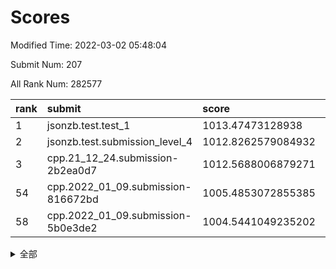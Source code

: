 # Scores

Modified Time: 2022-03-02 05:48:04

Submit Num: 207

All Rank Num: 282577

| rank |               submit               |       score        |       sigma        | pk_num |
| :--- | :--------------------------------- | :----------------- | :----------------- | :----- |
| 1    | jsonzb.test.test_1                 | 1013.47473128938   | 0.8099656788373695 | 5454   |
| 2    | jsonzb.test.submission_level_4     | 1012.8262579084932 | 0.8232463129073143 | 5460   |
| 3    | cpp.21_12_24.submission-2b2ea0d7   | 1012.5688006879271 | 0.7818693491202102 | 5465   |
| 54   | cpp.2022_01_09.submission-816672bd | 1005.4853072855385 | 0.7234196779176428 | 5461   |
| 58   | cpp.2022_01_09.submission-5b0e3de2 | 1004.5441049235202 | 0.7078995179856525 | 5463   |


<details>
<summary>全部</summary>

| rank |                 submit                 |       score        |       sigma        | pk_num |
| :--- | :------------------------------------- | :----------------- | :----------------- | :----- |
| 1    | jsonzb.test.test_1                     | 1013.47473128938   | 0.8099656788373695 | 5454   |
| 2    | jsonzb.test.submission_level_4         | 1012.8262579084932 | 0.8232463129073143 | 5460   |
| 3    | cpp.21_12_24.submission-2b2ea0d7       | 1012.5688006879271 | 0.7818693491202102 | 5465   |
| 4    | gobigger.level_3.submission_level_3_7  | 1011.5461892489241 | 0.7715124134953518 | 5459   |
| 5    | gobigger.level_3.submission_level_3_49 | 1011.3962714193999 | 0.7909303575597821 | 5457   |
| 6    | gobigger.level_3.submission_level_3_19 | 1011.1988751335617 | 0.7548467815069391 | 5462   |
| 7    | gobigger.level_3.submission_level_3_40 | 1011.1655304002644 | 0.7738162866708249 | 5459   |
| 8    | gobigger.level_3.submission_level_3_12 | 1010.9167109524959 | 0.7837733130163633 | 5460   |
| 9    | gobigger.level_3.submission_level_3_10 | 1010.7794077932527 | 0.8024371746769893 | 5463   |
| 10   | gobigger.level_3.submission_level_3_42 | 1010.7506746559961 | 0.758320592162712  | 5459   |
| 11   | gobigger.level_3.submission_level_3_25 | 1010.6401026243935 | 0.7584765284780729 | 5452   |
| 12   | gobigger.level_3.submission_level_3_13 | 1010.6090005805531 | 0.7603845656393309 | 5460   |
| 13   | gobigger.level_3.submission_level_3_33 | 1010.6022480520884 | 0.7802799405128795 | 5455   |
| 14   | gobigger.level_3.submission_level_3_34 | 1010.5700769864447 | 0.7522470500498644 | 5462   |
| 15   | gobigger.level_3.submission_level_3_41 | 1010.5697015914461 | 0.76197645479841   | 5464   |
| 16   | gobigger.level_3.submission_level_3_47 | 1010.5328101331494 | 0.779506986860189  | 5462   |
| 17   | gobigger.level_3.submission_level_3_16 | 1010.4613864597227 | 0.7527687805619873 | 5459   |
| 18   | gobigger.level_3.submission_level_3_31 | 1010.4378055381294 | 0.7602675766845621 | 5463   |
| 19   | gobigger.level_3.submission_level_3_15 | 1010.423517075045  | 0.7365394562578843 | 5456   |
| 20   | gobigger.level_3.submission_level_3_1  | 1010.3285944464235 | 0.7413428118887645 | 5455   |
| 21   | gobigger.level_3.submission_level_3_8  | 1010.2786291464037 | 0.7788064841475834 | 5463   |
| 22   | gobigger.level_3.submission_level_3_22 | 1010.237002907012  | 0.7546067927550432 | 5459   |
| 23   | gobigger.level_3.submission_level_3_24 | 1010.1979755412017 | 0.7652962646192062 | 5466   |
| 24   | gobigger.level_3.submission_level_3_44 | 1010.1425341721246 | 0.7841082802418776 | 5465   |
| 25   | gobigger.level_3.submission_level_3_3  | 1010.0466866130757 | 0.7509174783488272 | 5462   |
| 26   | gobigger.level_3.submission_level_3_36 | 1009.9649184660171 | 0.7630413520772784 | 5460   |
| 27   | gobigger.level_3.submission_level_3_32 | 1009.9231460610689 | 0.7511304231238752 | 5462   |
| 28   | gobigger.level_3.submission_level_3_21 | 1009.85016028745   | 0.7663239155236942 | 5461   |
| 29   | gobigger.level_3.submission_level_3_2  | 1009.7770393895132 | 0.7550288989438125 | 5467   |
| 30   | gobigger.level_3.submission_level_3_38 | 1009.6624759795584 | 0.7787915158481651 | 5461   |
| 31   | gobigger.level_3.submission_level_3_26 | 1009.6198069340676 | 0.754788015884652  | 5460   |
| 32   | gobigger.level_3.submission_level_3_46 | 1009.6022557755051 | 0.7424803501527242 | 5456   |
| 33   | gobigger.level_3.submission_level_3_35 | 1009.5778503473683 | 0.7522562465192097 | 5461   |
| 34   | gobigger.level_3.submission_level_3_5  | 1009.5736514033708 | 0.7834876751036659 | 5458   |
| 35   | gobigger.level_3.submission_level_3_17 | 1009.5607762199667 | 0.768934716317218  | 5463   |
| 36   | gobigger.level_3.submission_level_3_45 | 1009.5012689970973 | 0.7365926940948684 | 5459   |
| 37   | gobigger.level_3.submission_level_3_9  | 1009.4906890531554 | 0.7624885320674486 | 5462   |
| 38   | gobigger.level_3.submission_level_3_43 | 1009.3947724855008 | 0.7485222693282152 | 5460   |
| 39   | gobigger.level_3.submission_level_3_20 | 1009.3156637657629 | 0.760872349621149  | 5459   |
| 40   | gobigger.level_3.submission_level_3_23 | 1009.3080053891343 | 0.7436422328078988 | 5463   |
| 41   | gobigger.level_3.submission_level_3_11 | 1009.3025945213377 | 0.7228001282640585 | 5458   |
| 42   | gobigger.level_3.submission_level_3_39 | 1009.199289095628  | 0.7432807228665248 | 5461   |
| 43   | gobigger.level_3.submission_level_3_18 | 1009.1273073885274 | 0.7535187412932248 | 5462   |
| 44   | gobigger.level_3.submission_level_3_37 | 1009.1263665059043 | 0.7565080870261102 | 5463   |
| 45   | gobigger.level_3.submission_level_3_48 | 1009.0830923231334 | 0.7665425658142992 | 5461   |
| 46   | gobigger.level_3.submission_level_3_28 | 1009.0634108847274 | 0.7618803932254155 | 5460   |
| 47   | gobigger.level_3.submission_level_3_14 | 1008.7497699527512 | 0.7307068871898773 | 5462   |
| 48   | gobigger.level_3.submission_level_3_4  | 1008.6394713385587 | 0.7491197077935767 | 5461   |
| 49   | gobigger.level_3.submission_level_3_29 | 1008.5968284815667 | 0.7682464738415015 | 5458   |
| 50   | gobigger.level_3.submission_level_3_27 | 1008.5796079153571 | 0.7367231580509013 | 5462   |
| 51   | gobigger.level_3.submission_level_3_0  | 1008.4330083519809 | 0.7267644892247078 | 5457   |
| 52   | gobigger.level_3.submission_level_3_30 | 1008.0425755931016 | 0.745034541264739  | 5464   |
| 53   | gobigger.level_3.submission_level_3_6  | 1007.2171192115236 | 0.7277094154757644 | 5465   |
| 54   | cpp.2022_01_09.submission-816672bd     | 1005.4853072855385 | 0.7234196779176428 | 5461   |
| 55   | gobigger.level_1.submission_level_1_46 | 1005.0668213642863 | 0.717967074413904  | 5459   |
| 56   | gobigger.level_1.submission_level_1_22 | 1004.8912542211583 | 0.7212972809137345 | 5460   |
| 57   | gobigger.level_1.submission_level_1_26 | 1004.840706230661  | 0.7354825458097602 | 5456   |
| 58   | cpp.2022_01_09.submission-5b0e3de2     | 1004.5441049235202 | 0.7078995179856525 | 5463   |
| 59   | gobigger.level_1.submission_level_1_10 | 1004.4762536378439 | 0.7309254751706232 | 5460   |
| 60   | gobigger.level_1.submission_level_1_30 | 1004.2934108328826 | 0.7187586929484524 | 5464   |
| 61   | gobigger.level_1.submission_level_1_49 | 1004.2300481015953 | 0.7112233192765697 | 5460   |
| 62   | gobigger.level_1.submission_level_1_5  | 1004.1704676322925 | 0.7148394146699306 | 5465   |
| 63   | gobigger.level_1.submission_level_1_18 | 1004.1436167563327 | 0.7231213584450498 | 5461   |
| 64   | gobigger.level_1.submission_level_1_7  | 1004.0778400052026 | 0.7071483368034857 | 5464   |
| 65   | gobigger.level_1.submission_level_1_28 | 1004.0682695241711 | 0.7167534503356594 | 5458   |
| 66   | gobigger.level_1.submission_level_1_1  | 1004.0324449412605 | 0.7064524483346866 | 5459   |
| 67   | gobigger.level_1.submission_level_1_24 | 1003.8886824593535 | 0.7183962574524967 | 5456   |
| 68   | gobigger.level_1.submission_level_1_37 | 1003.870306839419  | 0.7190787159543084 | 5463   |
| 69   | gobigger.level_1.submission_level_1_41 | 1003.7948686629655 | 0.7145039487371999 | 5458   |
| 70   | gobigger.level_1.submission_level_1_38 | 1003.7843021684649 | 0.7175204531505922 | 5459   |
| 71   | gobigger.level_1.submission_level_1_0  | 1003.7786796026477 | 0.7212326914162979 | 5463   |
| 72   | gobigger.level_1.submission_level_1_19 | 1003.7713564309643 | 0.7122562426772079 | 5459   |
| 73   | gobigger.level_1.submission_level_1_21 | 1003.7652675325502 | 0.7353292157198386 | 5465   |
| 74   | gobigger.level_1.submission_level_1_13 | 1003.7492255904108 | 0.7234941727232879 | 5463   |
| 75   | gobigger.level_1.submission_level_1_11 | 1003.7210439997239 | 0.7305426829528744 | 5461   |
| 76   | gobigger.level_1.submission_level_1_48 | 1003.695667030344  | 0.7153031336340857 | 5463   |
| 77   | gobigger.level_1.submission_level_1_23 | 1003.6691422304802 | 0.7105802048138291 | 5459   |
| 78   | gobigger.level_1.submission_level_1_44 | 1003.6488147556028 | 0.7176954283194465 | 5463   |
| 79   | gobigger.level_1.submission_level_1_39 | 1003.6419473224453 | 0.7312511268918277 | 5466   |
| 80   | gobigger.level_1.submission_level_1_33 | 1003.6059789609883 | 0.7059991283352969 | 5460   |
| 81   | gobigger.level_1.submission_level_1_16 | 1003.5485169336896 | 0.7068328227326292 | 5464   |
| 82   | gobigger.level_1.submission_level_1_43 | 1003.4540314384818 | 0.7178035302299964 | 5457   |
| 83   | gobigger.level_1.submission_level_1_9  | 1003.3470153264617 | 0.7176110751571788 | 5456   |
| 84   | gobigger.level_1.submission_level_1_20 | 1003.310462007712  | 0.7138766931154585 | 5457   |
| 85   | gobigger.level_1.submission_level_1_45 | 1003.2999969346939 | 0.7171073723776369 | 5458   |
| 86   | gobigger.level_1.submission_level_1_47 | 1003.2917673004586 | 0.7163858213168046 | 5461   |
| 87   | gobigger.level_1.submission_level_1_31 | 1003.2544890550225 | 0.7244992525287358 | 5461   |
| 88   | gobigger.level_1.submission_level_1_29 | 1003.2195178923905 | 0.7239839366542453 | 5455   |
| 89   | gobigger.level_1.submission_level_1_25 | 1003.1958913700543 | 0.7155832414336406 | 5459   |
| 90   | gobigger.level_1.submission_level_1_14 | 1003.1655421298962 | 0.7157490513616718 | 5461   |
| 91   | gobigger.level_1.submission_level_1_27 | 1003.1131216838553 | 0.7128767537165388 | 5456   |
| 92   | gobigger.level_1.submission_level_1_8  | 1002.9868031247382 | 0.7200389405769846 | 5463   |
| 93   | gobigger.level_1.submission_level_1_17 | 1002.8981221802857 | 0.72832801568198   | 5462   |
| 94   | gobigger.level_1.submission_level_1_32 | 1002.865694740367  | 0.7133114587812048 | 5462   |
| 95   | gobigger.level_1.submission_level_1_15 | 1002.8373331931957 | 0.7063094999071436 | 5459   |
| 96   | gobigger.level_1.submission_level_1_36 | 1002.8251962986437 | 0.704522467690966  | 5462   |
| 97   | gobigger.level_1.submission_level_1_35 | 1002.8193231987547 | 0.7181782438807766 | 5459   |
| 98   | gobigger.level_1.submission_level_1_6  | 1002.7738731989656 | 0.7117861185398188 | 5460   |
| 99   | gobigger.level_1.submission_level_1_34 | 1002.6474928618079 | 0.7175130074118478 | 5462   |
| 100  | gobigger.level_1.submission_level_1_3  | 1002.5481181249644 | 0.7232216992357645 | 5462   |
| 101  | gobigger.level_1.submission_level_1_2  | 1002.5274459828194 | 0.7177183693372188 | 5460   |
| 102  | gobigger.level_1.submission_level_1_12 | 1002.3499684471977 | 0.7207524345167701 | 5463   |
| 103  | gobigger.level_1.submission_level_1_40 | 1002.3233724815834 | 0.7155633638099838 | 5461   |
| 104  | gobigger.level_1.submission_level_1_42 | 1002.3026139557069 | 0.7160416618695342 | 5461   |
| 105  | gobigger.level_1.submission_level_1_4  | 1002.1730699865722 | 0.6996651354813608 | 5459   |
| 106  | gobigger.random.submission_random_10   | 997.2913732300565  | 0.7087665580994011 | 5460   |
| 107  | gobigger.random.submission_random_49   | 997.0590347709625  | 0.7209963452065202 | 5459   |
| 108  | gobigger.random.submission_random_40   | 996.9198753697132  | 0.723501221046481  | 5458   |
| 109  | gobigger.random.submission_random_22   | 996.8018756620542  | 0.7165286278786107 | 5463   |
| 110  | gobigger.random.submission_random_19   | 996.7186277444029  | 0.6944645053106009 | 5459   |
| 111  | gobigger.random.submission_random_28   | 996.7082214727826  | 0.7003192175523196 | 5459   |
| 112  | gobigger.random.submission_random_5    | 996.7040969992241  | 0.7142676252564705 | 5460   |
| 113  | gobigger.random.submission_random_15   | 996.6984907218853  | 0.7170757987579359 | 5458   |
| 114  | gobigger.random.submission_random_3    | 996.6707431637263  | 0.7084166320930267 | 5461   |
| 115  | gobigger.random.submission_random_9    | 996.6560414225358  | 0.6931164864918794 | 5460   |
| 116  | gobigger.random.submission_random_4    | 996.5735185365501  | 0.7099527386648529 | 5465   |
| 117  | gobigger.random.submission_random_7    | 996.5663994878853  | 0.7046724759446553 | 5459   |
| 118  | gobigger.random.submission_random_11   | 996.5154823138434  | 0.7106901018838765 | 5463   |
| 119  | gobigger.random.submission_random_42   | 996.4993934593522  | 0.715773394317036  | 5461   |
| 120  | gobigger.random.submission_random_13   | 996.4740815002572  | 0.7002319024641818 | 5458   |
| 121  | gobigger.random.submission_random_44   | 996.426001896443   | 0.707105240018219  | 5462   |
| 122  | gobigger.random.submission_random_26   | 996.3558288130391  | 0.7281238489287917 | 5463   |
| 123  | gobigger.random.submission_random_29   | 996.3266966028061  | 0.7154026299802264 | 5465   |
| 124  | gobigger.random.submission_random_39   | 996.3235947258557  | 0.7098981266668585 | 5463   |
| 125  | gobigger.random.submission_random_18   | 996.3111305471482  | 0.7077134795503632 | 5461   |
| 126  | gobigger.random.submission_random_12   | 996.3071762660256  | 0.7122131415968941 | 5458   |
| 127  | gobigger.random.submission_random_34   | 996.3023948955873  | 0.7062340151263041 | 5458   |
| 128  | gobigger.random.submission_random_46   | 996.2474436856436  | 0.7086090121605931 | 5458   |
| 129  | gobigger.random.submission_random_32   | 996.1759905651327  | 0.711995912450844  | 5460   |
| 130  | gobigger.random.submission_random_41   | 996.110494226569   | 0.7005651483487381 | 5461   |
| 131  | gobigger.random.submission_random_14   | 996.0720436574993  | 0.699378498219575  | 5465   |
| 132  | gobigger.random.submission_random_25   | 996.0423039339556  | 0.7072632656921238 | 5459   |
| 133  | gobigger.random.submission_random_48   | 996.0360192717854  | 0.7232520893160437 | 5459   |
| 134  | gobigger.random.submission_random_17   | 996.0318245687979  | 0.7081282393144283 | 5457   |
| 135  | gobigger.random.submission_random_30   | 995.9418890272634  | 0.713415192026694  | 5462   |
| 136  | gobigger.random.submission_random_36   | 995.9065204980878  | 0.7118883202973295 | 5463   |
| 137  | gobigger.random.submission_random_38   | 995.8653668809953  | 0.7139386940555185 | 5461   |
| 138  | gobigger.random.submission_random_0    | 995.833575623579   | 0.7106527291874474 | 5460   |
| 139  | gobigger.random.submission_random_37   | 995.7387397996148  | 0.7202688213485307 | 5458   |
| 140  | gobigger.random.submission_random_27   | 995.7288287607711  | 0.7063024872035922 | 5465   |
| 141  | gobigger.random.submission_random_43   | 995.5924768322616  | 0.72879007826505   | 5460   |
| 142  | gobigger.random.submission_random_16   | 995.5666282975637  | 0.7070973958494864 | 5463   |
| 143  | gobigger.random.submission_random_1    | 995.5488903012149  | 0.725328519953578  | 5458   |
| 144  | gobigger.random.submission_random_47   | 995.4949213717919  | 0.7221196994299748 | 5459   |
| 145  | gobigger.random.submission_random_23   | 995.4926664129007  | 0.7140528863570857 | 5465   |
| 146  | gobigger.random.submission_random_24   | 995.2342397988979  | 0.7296254458861553 | 5467   |
| 147  | gobigger.random.submission_random_2    | 995.1242112491378  | 0.7134730217446682 | 5457   |
| 148  | gobigger.random.submission_random_35   | 995.0983888297399  | 0.7188594656718645 | 5463   |
| 149  | gobigger.random.submission_random_31   | 995.0490037732155  | 0.7060481245651424 | 5460   |
| 150  | gobigger.random.submission_random_21   | 994.9815273981181  | 0.7103994810858952 | 5460   |
| 151  | gobigger.random.submission_random_45   | 994.929759765734   | 0.7075130512657338 | 5459   |
| 152  | gobigger.random.submission_random_8    | 994.8672365315865  | 0.718922938627802  | 5460   |
| 153  | gobigger.random.submission_random_33   | 994.7221674289233  | 0.7264448669292634 | 5463   |
| 154  | gobigger.random.submission_random_20   | 994.6617966940777  | 0.6996752768392908 | 5461   |
| 155  | gobigger.level_2.submission_level_2_48 | 994.3606986528232  | 0.7330227994812063 | 5457   |
| 156  | gobigger.level_2.submission_level_2_19 | 994.1283074280634  | 0.7260470867206968 | 5462   |
| 157  | gobigger.random.submission_random_6    | 993.8696758272854  | 0.7168165819313471 | 5462   |
| 158  | gobigger.level_2.submission_level_2_10 | 993.4566591220802  | 0.7325357588560664 | 5458   |
| 159  | gobigger.level_2.submission_level_2_18 | 993.4392489738583  | 0.7285036951421713 | 5466   |
| 160  | gobigger.level_2.submission_level_2_7  | 993.3198156185022  | 0.7451567042124151 | 5457   |
| 161  | gobigger.level_2.submission_level_2_21 | 993.2754714301853  | 0.7472599627407969 | 5463   |
| 162  | gobigger.level_2.submission_level_2_2  | 993.268302936435   | 0.7350900350977925 | 5451   |
| 163  | gobigger.level_2.submission_level_2_22 | 993.1711366963613  | 0.7325759509499027 | 5465   |
| 164  | gobigger.level_2.submission_level_2_36 | 992.9668855988716  | 0.7371149270018083 | 5462   |
| 165  | gobigger.level_2.submission_level_2_44 | 992.9656336089088  | 0.7365137434198943 | 5462   |
| 166  | gobigger.level_2.submission_level_2_8  | 992.7536542976816  | 0.7279134281402008 | 5464   |
| 167  | gobigger.level_2.submission_level_2_3  | 992.7353917337518  | 0.7357119740726458 | 5458   |
| 168  | gobigger.level_2.submission_level_2_0  | 992.6679391791745  | 0.7325512500518284 | 5453   |
| 169  | gobigger.level_2.submission_level_2_23 | 992.5525668384794  | 0.7533484224280766 | 5461   |
| 170  | gobigger.level_2.submission_level_2_28 | 992.4857173397082  | 0.7408022687860476 | 5459   |
| 171  | gobigger.level_2.submission_level_2_31 | 992.4542879328854  | 0.7424760508476203 | 5464   |
| 172  | gobigger.level_2.submission_level_2_41 | 992.317623553142   | 0.7457072836973206 | 5458   |
| 173  | gobigger.level_2.submission_level_2_24 | 992.3155232195477  | 0.7569883438604891 | 5459   |
| 174  | gobigger.level_2.submission_level_2_20 | 992.2896269697384  | 0.726423068044803  | 5464   |
| 175  | gobigger.level_2.submission_level_2_40 | 992.173694899601   | 0.7651864918563276 | 5460   |
| 176  | gobigger.level_2.submission_level_2_17 | 992.1611882591164  | 0.7325434376565995 | 5461   |
| 177  | gobigger.level_2.submission_level_2_12 | 992.107566215011   | 0.7416509690108037 | 5464   |
| 178  | gobigger.level_2.submission_level_2_32 | 992.0944805343345  | 0.7436663452175779 | 5457   |
| 179  | gobigger.level_2.submission_level_2_9  | 992.0843616162713  | 0.7354365813662247 | 5460   |
| 180  | gobigger.level_2.submission_level_2_15 | 992.0537291278565  | 0.7524615008716171 | 5460   |
| 181  | gobigger.level_2.submission_level_2_47 | 991.8921245362222  | 0.7486250242729838 | 5458   |
| 182  | gobigger.level_2.submission_level_2_11 | 991.8351798243596  | 0.733942651046661  | 5462   |
| 183  | gobigger.level_2.submission_level_2_35 | 991.823097264327   | 0.7602565503501899 | 5459   |
| 184  | gobigger.level_2.submission_level_2_27 | 991.8107994325721  | 0.7542528676913217 | 5464   |
| 185  | gobigger.level_2.submission_level_2_42 | 991.808997747869   | 0.748226784968043  | 5465   |
| 186  | gobigger.level_2.submission_level_2_16 | 991.7530982866771  | 0.7491469051124858 | 5460   |
| 187  | gobigger.level_2.submission_level_2_25 | 991.7250635128371  | 0.7413030824783131 | 5461   |
| 188  | gobigger.level_2.submission_level_2_29 | 991.6390181491246  | 0.7768311880849237 | 5455   |
| 189  | gobigger.level_2.submission_level_2_38 | 991.4934679376645  | 0.753213949139436  | 5458   |
| 190  | gobigger.level_2.submission_level_2_34 | 991.4860771824661  | 0.7389200417498014 | 5461   |
| 191  | gobigger.level_2.submission_level_2_37 | 991.4215667083361  | 0.7673231043700642 | 5454   |
| 192  | gobigger.level_2.submission_level_2_14 | 991.3179167222976  | 0.762977553262054  | 5458   |
| 193  | gobigger.level_2.submission_level_2_13 | 991.2417955154258  | 0.7793922613567926 | 5458   |
| 194  | gobigger.level_2.submission_level_2_4  | 991.1933182978723  | 0.7553963368132213 | 5460   |
| 195  | gobigger.level_2.submission_level_2_49 | 991.0968584704434  | 0.7569458477004221 | 5459   |
| 196  | gobigger.level_2.submission_level_2_33 | 991.0819417279749  | 0.7706640073919282 | 5459   |
| 197  | gobigger.level_2.submission_level_2_5  | 990.8649707538425  | 0.7623359449452463 | 5463   |
| 198  | gobigger.level_2.submission_level_2_1  | 990.8565107220487  | 0.759004040238623  | 5457   |
| 199  | gobigger.level_2.submission_level_2_39 | 990.8037802440022  | 0.7703377680640612 | 5459   |
| 200  | gobigger.level_2.submission_level_2_43 | 990.7956463702888  | 0.7550018193191619 | 5456   |
| 201  | gobigger.level_2.submission_level_2_30 | 990.4635739471373  | 0.7581609573638922 | 5464   |
| 202  | gobigger.level_2.submission_level_2_45 | 990.4158350363639  | 0.756061137557099  | 5458   |
| 203  | gobigger.level_2.submission_level_2_6  | 990.2762708093385  | 0.7937959570763038 | 5457   |
| 204  | gobigger.level_2.submission_level_2_46 | 989.9869867686358  | 0.7742871978955705 | 5461   |
| 205  | gobigger.level_2.submission_level_2_26 | 989.8835237095793  | 0.7772497774808974 | 5466   |
| 206  | gobigger.none.submission_none_0        | 977.8737978562665  | 1.263518549672137  | 5456   |
| 207  | gobigger.none.submission_none_1        | 975.8869724520515  | 1.5000206496329351 | 5465   |

</details>